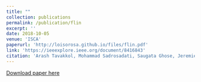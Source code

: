 ```yaml
---
title: ""
collection: publications
permalink: /publication/flin
excerpt: ''
date: 2018-10-05
venue: 'ISCA'
paperurl: 'http://loisorosa.github.io/files/flin.pdf'
link: 'https://ieeexplore.ieee.org/document/8416843'
citation: 'Arash Tavakkol, Mohammad Sadrosadati, Saugata Ghose, Jeremie Kim, Yixin Luo, Yaohua Wang, Nika Mansouri Ghiasi, <u>Lois Orosa</u>, Juan Gómez-Luna, and Onur Mutlu. <b>"FLIN: Enabling fairness and enhancing performance in modern NVMe solid state drives."</b> In ACM/IEEE 45th Annual International Symposium on Computer Architecture (ISCA), 2018.'
---
```

[Download paper here](http://loisorosa.github.io/files/flin.pdf)

